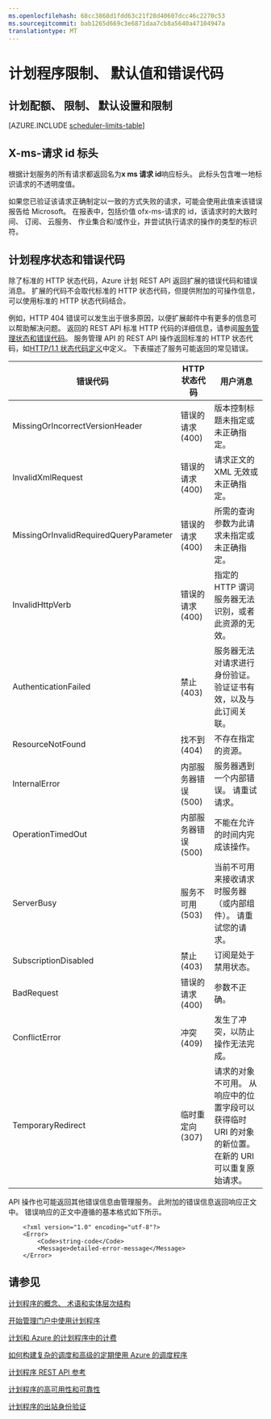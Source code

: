 ```yaml
---
ms.openlocfilehash: 68cc3868d1fdd63c21f28d40607dcc46c2270c53
ms.sourcegitcommit: bab1265d669c3e6871daa7cb8a5640a47104947a
translationtype: MT
---
```

<properties
 pageTitle="计划程序限制、 默认值和错误代码"
 description=""
 services="scheduler"
 documentationCenter=".NET"
 authors="krisragh"
 manager="dwrede"
 editor=""/>
<tags
 ms.service="scheduler"
 ms.workload="infrastructure-services"
 ms.tgt_pltfrm="na"
 ms.devlang="dotnet"
 ms.topic="article"
 ms.date="07/28/2015"
 ms.author="krisragh"/>

# 计划程序限制、 默认值和错误代码

## 计划配额、 限制、 默认设置和限制

[AZURE.INCLUDE [scheduler-limits-table](../../includes/scheduler-limits-table.md)]

## X-ms-请求 id 标头

根据计划服务的所有请求都返回名为**x ms 请求 id**响应标头。 此标头包含唯一地标识请求的不透明度值。

如果您已验证该请求正确制定以一致的方式失败的请求，可能会使用此值来该错误报告给 Microsoft。 在报表中，包括价值 ofx-ms-请求的 id，该请求时的大致时间、 订阅、 云服务、 作业集合和/或作业，并尝试执行请求的操作的类型的标识符。

## 计划程序状态和错误代码

除了标准的 HTTP 状态代码，Azure 计划 REST API 返回扩展的错误代码和错误消息。 扩展的代码不会取代标准的 HTTP 状态代码，但提供附加的可操作信息，可以使用标准的 HTTP 状态代码结合。

例如，HTTP 404 错误可以发生出于很多原因，以便扩展邮件中有更多的信息可以帮助解决问题。 返回的 REST API 标准 HTTP 代码的详细信息，请参阅[服务管理状态和错误代码](https://msdn.microsoft.com/library/windowsazure/ee460801.aspx)。 服务管理 API 的 REST API 操作返回标准的 HTTP 状态代码，如[HTTP/1.1 状态代码定义](http://www.w3.org/Protocols/rfc2616/rfc2616-sec10.html)中定义。 下表描述了服务可能返回的常见错误。

|错误代码|HTTP 状态代码|用户消息|
|----|----|----|
|MissingOrIncorrectVersionHeader|错误的请求 (400)|版本控制标题未指定或未正确指定。|
|InvalidXmlRequest|错误的请求 (400)|请求正文的 XML 无效或未正确指定。|
|MissingOrInvalidRequiredQueryParameter|错误的请求 (400)|所需的查询参数为此请求未指定或未正确指定。|
|InvalidHttpVerb|错误的请求 (400)|指定的 HTTP 谓词服务器无法识别，或者此资源的无效。|
|AuthenticationFailed|禁止 (403)|服务器无法对请求进行身份验证。 验证证书有效，以及与此订阅关联。|
|ResourceNotFound|找不到 (404)|不存在指定的资源。|
|InternalError|内部服务器错误 (500)|服务器遇到一个内部错误。 请重试请求。|
|OperationTimedOut|内部服务器错误 (500)|不能在允许的时间内完成该操作。|
|ServerBusy|服务不可用 (503)|当前不可用来接收请求时服务器 （或内部组件）。 请重试您的请求。|
|SubscriptionDisabled|禁止 (403)|订阅是处于禁用状态。|
|BadRequest|错误的请求 (400)|参数不正确。|
|ConflictError|冲突 (409)|发生了冲突，以防止操作无法完成。|
|TemporaryRedirect|临时重定向 (307)|请求的对象不可用。 从响应中的位置字段可以获得临时 URI 的对象的新位置。 在新的 URI 可以重复原始请求。|

API 操作也可能返回其他错误信息由管理服务。 此附加的错误信息返回响应正文中。 错误响应的正文中遵循的基本格式如下所示。

        <?xml version="1.0" encoding="utf-8"?>  
        <Error>  
            <Code>string-code</Code>  
            <Message>detailed-error-message</Message>  
        </Error>  

## 请参见

 [计划程序的概念、 术语和实体层次结构](scheduler-concepts-terms.md)

 [开始管理门户中使用计划程序](scheduler-get-started-portal.md)

 [计划和 Azure 的计划程序中的计费](scheduler-plans-billing.md)

 [如何构建复杂的调度和高级的定期使用 Azure 的调度程序](scheduler-advanced-complexity.md)

 [计划程序 REST API 参考](https://msdn.microsoft.com/library/dn528946)

 [计划程序的高可用性和可靠性](scheduler-high-availability-reliability.md)

 [计划程序的出站身份验证](scheduler-outbound-authentication.md)
